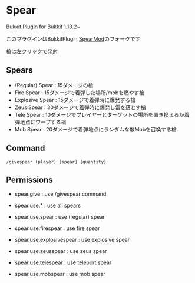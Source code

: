 # Spear  

Bukkit Plugin for Bukkit 1.13.2~

このプラグインはBukkitPlugin [SpearMod](https://dev.bukkit.org/projects/spear-mod)のフォークです

槍は左クリックで発射

## Spears
- (Regular) Spear : 15ダメージの槍
- Fire Spear : 15ダメージで着弾した場所/mobを燃やす槍
- Explosive Spear : 15ダメージで着弾時に爆発する槍
- Zeus Spear : 30ダメージで着弾時に爆発し雷を落とす槍
- Tele Spear : 10ダメージでプレイヤーとターゲットの場所を置き換えるか着弾地点にワープする槍
- Mob Spear : 20ダメージで着弾地点にランダムな敵Mobを召喚する槍

## Command
`/givespear (player) [spear] {quantity}`

## Permissions
- spear.give : use /givespear command


- spear.use.* : use all spears
- spear.use.spear : use (regular) spear
- spear.use.firespear : use fire spear
- spear.use.explosivespear : use explosive spear
- spear.use.zeusspear : use zeus spear
- spear.use.telespear : use teleport spear
- spear.use.mobspear : use mob spear
